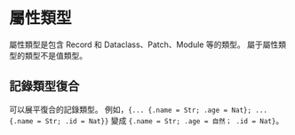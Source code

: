 # 屬性類型

屬性類型是包含 Record 和 Dataclass、Patch、Module 等的類型。
屬于屬性類型的類型不是值類型。

## 記錄類型復合

可以展平復合的記錄類型。
例如，`{... {.name = Str; .age = Nat}; ... {.name = Str; .id = Nat}}` 變成 `{.name = Str; .age = 自然； .id = Nat}`。